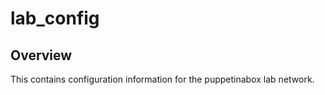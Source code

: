 # lab_config

## Overview

This contains configuration information for the puppetinabox lab network.
